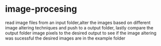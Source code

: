 # image-procesing
read image files from an input folder,alter the images based on different image altering techniques and push to a output folder,
lastly compare the output folder image pixels to the desired output to see if the image altering was sucessful 
the desired images are in the example folder 
